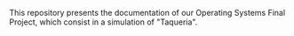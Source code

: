 <p> This repository presents the documentation of our Operating Systems Final Project, which consist in a simulation of "Taqueria".</p>		
